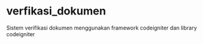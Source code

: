 # verfikasi_dokumen
Sistem verifikasi dokumen menggunakan framework codeigniter dan library codeigniter
